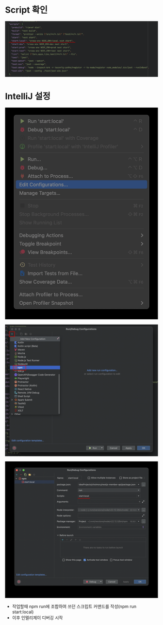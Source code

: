 # Script 확인

![img.png](img.png)

# IntelliJ 설정

![img_1.png](img_1.png)

![img_2.png](img_2.png)

![img_3.png](img_3.png)

- 작업할때 npm run에 조합하여 쓰던 스크립트 커맨드를 작성(npm run start:local)
- 이후 인텔리제이 디버깅 시작